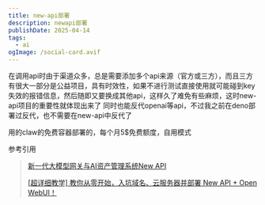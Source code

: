 ```yaml
---
title: new-api部署
description: newapi部署
publishDate: 2025-04-14
tags:
  - ai
ogImage: /social-card.avif
---
```

在调用api时由于渠道众多，总是需要添加多个api来源（官方或三方），而且三方有很大一部分是公益项目，具有时效性，如果不进行测试直接使用就可能碰到key失效的报错信息，然后随即又要换成其他api，这样久了难免有些麻烦，这时new-api项目的重要性就体现出来了
同时也能反代openai等api，不过我之前在deno部署过反代，也不需要在new-api中反代了

用的claw的免费容器部署的，每个月5$免费额度，自用模式

参考引用

> [新一代大模型网关与AI资产管理系统New API](https://laosu.tech/2025/03/17/%E6%96%B0%E4%B8%80%E4%BB%A3%E5%A4%A7%E6%A8%A1%E5%9E%8B%E7%BD%91%E5%85%B3%E4%B8%8EAI%E8%B5%84%E4%BA%A7%E7%AE%A1%E7%90%86%E7%B3%BB%E7%BB%9FNew%20API/#%E7%AE%80%E4%BB%8B)
>
> [[超详细教学] 教你从零开始，入坑域名、云服务器并部署 New API + Open WebUI！](https://linux.do/t/topic/188813)



